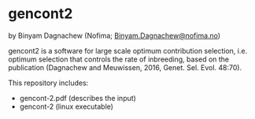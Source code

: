 # gencont2

by Binyam Dagnachew (Nofima; Binyam.Dagnachew@nofima.no)

gencont2 is a software for large scale optimum contribution selection, i.e. optimum selection that controls the rate of inbreeding, 
based on the publication (Dagnachew and Meuwissen, 2016, Genet. Sel. Evol. 48:70).   


This repository includes:    
- gencont-2.pdf (describes the input)   
- gencont-2 (linux executable)   
